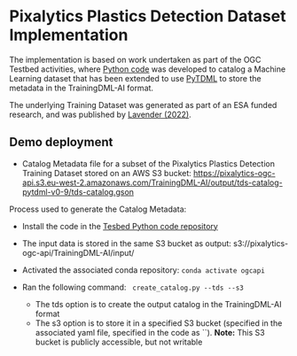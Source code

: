 # Pixalytics Plastics Detection Dataset Implementation

The implementation is based on work undertaken as part of the OGC Testbed activities, where [Python code](https://github.com/opengeospatial/T17-API-D168) was developed to catalog a Machine Learning dataset that has been extended to use [PyTDML](https://github.com/TrainingDML/pytdml) to store the metadata in the TrainingDML-AI format. 

The underlying Training Dataset was generated as part of an ESA funded research, and was published by [Lavender (2022)](https://doi.org/10.3390/rs14194772).

## Demo deployment

- Catalog Metadata file for a subset of the Pixalytics Plastics Detection Training Dataset stored on an AWS S3 bucket: https://pixalytics-ogc-api.s3.eu-west-2.amazonaws.com/TrainingDML-AI/output/tds-catalog-pytdml-v0-9/tds-catalog.gson

Process used to generate the Catalog Metadata:

- Install the code in the [Tesbed Python code repository](https://github.com/opengeospatial/T17-API-D168)
- The input data is stored in the same S3 bucket as output: s3://pixalytics-ogc-api/TrainingDML-AI/input/
- Activated the associated conda repository: `conda activate ogcapi`
- Ran the following command: ` create_catalog.py --tds --s3`

  - The tds option is to create the output catalog in the TrainingDML-AI format
  - The s3 option is to store it in a specified S3 bucket (specified in the associated yaml file, specified in the code as ``). **Note:** This S3 bucket is publicly accessible, but not writable